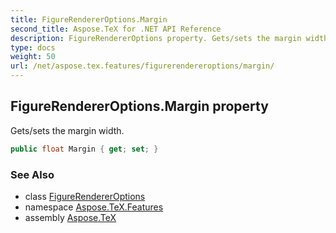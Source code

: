 ```yaml
---
title: FigureRendererOptions.Margin
second_title: Aspose.TeX for .NET API Reference
description: FigureRendererOptions property. Gets/sets the margin width
type: docs
weight: 50
url: /net/aspose.tex.features/figurerendereroptions/margin/
---
```

## FigureRendererOptions.Margin property

Gets/sets the margin width.

```csharp
public float Margin { get; set; }
```

### See Also

* class [FigureRendererOptions](../)
* namespace [Aspose.TeX.Features](../../figurerendereroptions/)
* assembly [Aspose.TeX](../../../)


